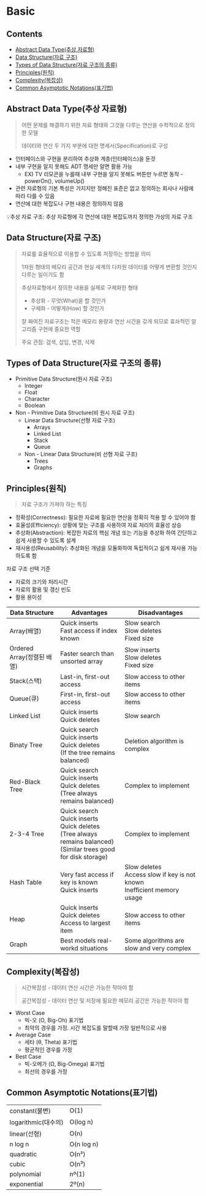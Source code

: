 # Basic

## Contents

- [Abstract Data Type(추상 자료형)](#abstract-data-type추상-자료형)
- [Data Structure(자료 구조)](#data-structure자료-구조)
- [Types of Data Structure(자료 구조의 종류)](#types-of-data-structure자료-구조의-종류)
- [Principles(원칙)](#principles원칙)
- [Complexity(복잡성)](#complexity복잡성)
- [Common Asymptotic Notations(표기법)](#common-asymptotic-notations표기법)





## Abstract Data Type(추상 자료형)

> 어떤 문제를 해결하기 위한 자료 형태와 그것을 다루는 연산을 수학적으로 정의한 모델
>
> 데이터와 연산 두 가지 부분에 대한 명세서(Specification)로 구성

- 인터페이스와 구현을 분리하여 추상화 계층(인터페이스)을 둔것
- 내부 구현을 알지 못해도 ADT 명세만 알면 활용 가능
  - EX) TV 리모콘을 누를때 내부 구현을 알지 못해도 버튼만 누르면 동작 - powerOn(), volumeUp()
- 관련 자료형의 기본 특성은 가지지만 정해진 표준은 없고 정의하는 회사나 사람에 따라 다를 수 있음
- 연산에 대한 복잡도나 구현 내용은 정의하지 않음

💡추상 자료 구조: 추상 자료형에 각 연산에 대한 복잡도까지 정의한 가상의 자료 구조



## Data Structure(자료 구조)

> 자료를 효율적으로 이용할 수 있도록 저장하는 방법을 의미
>
> 1차원 형태의 메모리 공간과 현실 세계의 다차원 데이터를 어떻게 변환할 것인지 다루는 일이기도 함
>
> 추상자료형에서 정의한 내용을 실제로 구체화한 형태
>
> - 추상화 - 무엇(What)을 할 것인가
> - 구체화 - 어떻게(How) 할 것인가
>
> 잘 짜여진 자료구조는 적은 메모리 용량과 연산 시간을 갖게 되므로 효솨적인 알고리즘 구현에 중요한 역할
>
> 주요 관점: 검색, 삽입, 변경, 삭제



## Types of Data Structure(자료 구조의 종류)

- Primitive Data Structure(원시 자료 구조)
  - Integer
  - Float
  - Character
  - Boolean
- Non - Primitive Data Structure(비 원시 자료 구조)
  - Linear Data Structure(선형 자료 구조)
    - Arrays
    - Linked List
    - Stack
    - Queue
  - Non - Linear Data Structure(비 선형 자료 구조)
    - Trees
    - Graphs



## Principles(원칙)

> 자료 구조가 가져야 하는 특징

- 정확성(Correctness): 필요한 자료에 필요한 연산을 정확히 적용 할 수 있어야 함
- 효율성(Efficiency): 상황에 맞는 구조를 사용하여 자료 처리의 효율성 상승
- 추상화(Abstraction): 복잡한 자료의 핵심 개념 또는 기능을 추상화 하여 간단하고 쉽게 사용할 수 있도록 설계
- 재사용성(Reusability): 추상화된 개념을 모듈화하여 독립적이고 쉽게 재사용 가능하도록 함



자료 구조 선택 기준

- 자료의 크기와 처리시간
- 자료의 활용 및 갱신 빈도
- 활용 용이성

| Data Structure             | Advantages                                                   | Disadvantages                                                |
| -------------------------- | ------------------------------------------------------------ | ------------------------------------------------------------ |
| Array(배열)                | Quick inserts<br />Fast access if index known                | Slow search<br />Slow deletes<br />Fixed size                |
| Ordered Array(정렬된 배열) | Faster search than unsorted array                            | Slow inserts<br />Slow deletes<br />Fixed size               |
| Stack(스택)                | Last-in, first-out access                                    | Slow access to other items                                   |
| Queue(큐)                  | First-in, first-out access                                   | Slow access to other items                                   |
| Linked List                | Quick inserts<br />Quick deletes                             | Slow search                                                  |
| Binaty Tree                | Quick search<br />Quick inserts<br />Quick deletes<br />(If the tree remains balanced) | Deletion algorithm is complex                                |
| Red-Black Tree             | Quick search<br />Quick inserts<br />Quick deletes<br />(Tree always remains balanced) | Complex to implement                                         |
| 2-3-4 Tree                 | Quick search<br />Quick inserts<br />Quick deletes<br />(Tree always remains balanced)<br />(Similar trees good for disk storage) | Complex to implement                                         |
| Hash Table                 | Very fast access if key is known<br />Quick inserts          | Slow deletes<br />Access slow if key is not known<br />Inefficient memory usage |
| Heap                       | Quick inserts<br />Quick deletes<br />Access to largest item | Slow access to other items                                   |
| Graph                      | Best models real-workd situations                            | Some algorithms are slow and very complex                    |





## Complexity(복잡성)

> 시간복잡성 - 데이터 연산 시간은 가능한 작아야 함
>
> 공간복잡성 - 데이터 연산 및 저장에 필요한 메모리 공간은 가능한 작아야 함



- Worst Case
  - 빅-오 (O, Big-Oh) 표기법
  - 최악의 경우를 가정. 시간 복잡도를 말할때 가장 일반적으로 사용
- Average Case
  - 세타 (θ, Theta) 표기법
  - 평균적인 경우를 가정
- Best Case
  - 빅-오메가 (Ω, Big-Omega) 표기법
  - 최선의 경우를 가정

## Common Asymptotic Notations(표기법)

|                     |            |
| ------------------- | ---------- |
| constant(불변)      | O(1)       |
| logarithmic(대수의) | O(log n)   |
| linear(선형)        | O(n)       |
| n log n             | O(n log n) |
| quadratic           | O(n²)      |
| cubic               | O(n³)      |
| polynomial          | nº(1)      |
| exponential         | 2º(n)      |





















